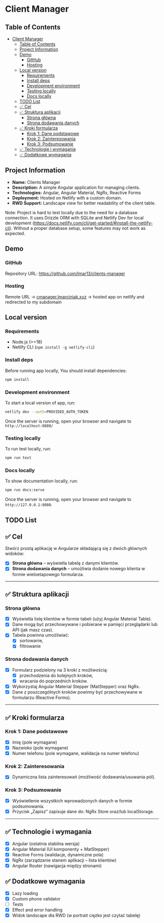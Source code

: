 # Client Manager

## Table of Contents

- [Client Manager](#client-manager)
  - [Table of Contents](#table-of-contents)
  - [Project Information](#project-information)
  - [Demo](#demo)
    - [GitHub](#github)
    - [Hosting](#hosting)
  - [Local version](#local-version)
    - [Requirements](#requirements)
    - [Install deps](#install-deps)
    - [Development environment](#development-environment)
    - [Testing locally](#testing-locally)
    - [Docs locally](#docs-locally)
  - [TODO List](#todo-list)
  - [✅ Cel](#-cel)
  - [✅ Struktura aplikacji](#-struktura-aplikacji)
    - [Strona główna](#strona-główna)
    - [Strona dodawania danych](#strona-dodawania-danych)
  - [✅ Kroki formularza](#-kroki-formularza)
    - [Krok 1: Dane podstawowe](#krok-1-dane-podstawowe)
    - [Krok 2: Zainteresowania](#krok-2-zainteresowania)
    - [Krok 3: Podsumowanie](#krok-3-podsumowanie)
  - [✅ Technologie i wymagania](#-technologie-i-wymagania)
  - [✅ Dodatkowe wymagania](#-dodatkowe-wymagania)

## Project Information

- **Name:** Clients Manager
- **Description:** A simple Angular application for managing clients.
- **Technologies:** Angular, Angular Material, NgRx, Reactive Forms
- **Deployment:** Hosted on Netlify with a custom domain.
- **RWD Support:** Landscape view for better readability of the client table.

Note: Project is hard to test locally due to the need for a database connection. It uses Drizzle ORM with SQLite and Netlify Dev for local development (https://docs.netlify.com/cli/get-started/#install-the-netlify-cli). Without a proper database setup, some features may not work as expected.

## Demo

### GitHub

Repository URL: https://github.com/lmar13/clients-manager

### Hosting

Remote URL -> [cmanager.lmarciniak.xyz](https://cmanager.lmarciniak.xyz/) -> hosted app on netlify and redirected to my subdomain

## Local version

### Requirements
- Node.js (>=18)
- Netlify CLI (`npm install -g netlify-cli`)

### Install deps

Before running app locally, You should install dependencies:

```bash
npm install
```

### Development environment

To start a local version of app, run:

```bash
netlify dev --auth=PROVIDED_AUTH_TOKEN
```

Once the server is running, open your browser and navigate to `http://localhost:8888/`

### Testing locally

To run test locally, run:

```bash
npm run test
```

### Docs locally

To show documentation locally, run:

```bash
npm run docs:serve
```

Once the server is running, open your browser and navigate to `http://127.0.0.1:8080`.

## TODO List

## ✅ Cel

Stwórz prostą aplikację w Angularze składającą się z dwóch głównych widoków:

- [x] **Strona główna** – wyświetla tabelę z danymi klientów.
- [x] **Strona dodawania danych** – umożliwia dodanie nowego klienta w formie wieloetapowego formularza.

---

## ✅ Struktura aplikacji

### Strona główna

- [x] Wyświetla listę klientów w formie tabeli (użyj Angular Material Table).
- [x] Dane mogą być przechowywane i pobierane w pamięci przeglądarki lub API (jak masz czas).
- [x] Tabela powinna umożliwiać:
  - [x] sortowanie,
  - [x] filtrowanie

### Strona dodawania danych

- [x] Formularz podzielony na 3 kroki z możliwością:
  - [x] przechodzenia do kolejnych kroków,
  - [x] wracania do poprzednich kroków.
- [x] Wykorzystaj Angular Material Stepper (MatStepper) oraz NgRx.
- [x] Dane z poszczególnych kroków powinny być przechowywane w formularzu (Reactive Forms).

---

## ✅ Kroki formularza

### Krok 1: Dane podstawowe

- [x] Imię (pole wymagane)
- [x] Nazwisko (pole wymagane)
- [x] Numer telefonu (pole wymagane, walidacja na numer telefonu)

### Krok 2: Zainteresowania

- [x] Dynamiczna lista zainteresowań (możliwość dodawania/usuwania pól).

### Krok 3: Podsumowanie

- [x] Wyświetlenie wszystkich wprowadzonych danych w formie podsumowania.
- [x] Przycisk „Zapisz” zapisuje dane do: NgRx Store oraz/lub localStorage.

---

## ✅ Technologie i wymagania

- [x] Angular (ostatnia stabilna wersja)
- [x] Angular Material (UI komponenty + MatStepper)
- [x] Reactive Forms (walidacje, dynamiczne pola)
- [x] NgRx (zarządzanie stanem aplikacji – lista klientów)
- [x] Angular Router (nawigacja między stronami)

## ✅ Dodatkowe wymagania

- [x] Lazy loading
- [x] Custom phone validator
- [ ] Tests
- [x] Effect and error handling
- [x] Widok landscape dla RWD (w portrait ciężko jest czytać tabelę)
